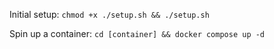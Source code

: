 Initial setup: `chmod +x ./setup.sh && ./setup.sh`

Spin up a container: `cd [container] && docker compose up -d`